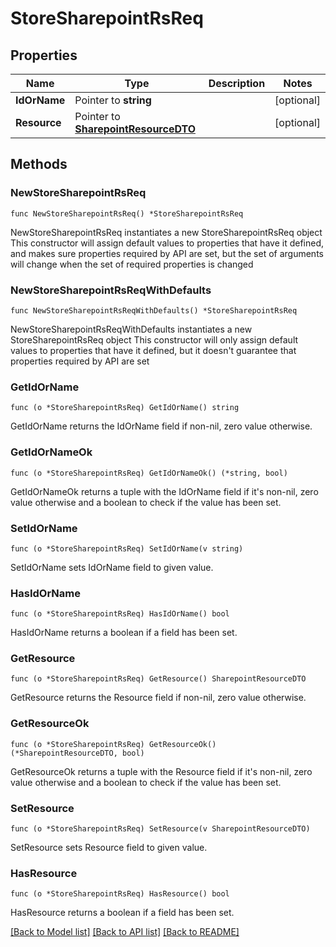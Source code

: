 # StoreSharepointRsReq

## Properties

Name | Type | Description | Notes
------------ | ------------- | ------------- | -------------
**IdOrName** | Pointer to **string** |  | [optional] 
**Resource** | Pointer to [**SharepointResourceDTO**](SharepointResourceDTO.md) |  | [optional] 

## Methods

### NewStoreSharepointRsReq

`func NewStoreSharepointRsReq() *StoreSharepointRsReq`

NewStoreSharepointRsReq instantiates a new StoreSharepointRsReq object
This constructor will assign default values to properties that have it defined,
and makes sure properties required by API are set, but the set of arguments
will change when the set of required properties is changed

### NewStoreSharepointRsReqWithDefaults

`func NewStoreSharepointRsReqWithDefaults() *StoreSharepointRsReq`

NewStoreSharepointRsReqWithDefaults instantiates a new StoreSharepointRsReq object
This constructor will only assign default values to properties that have it defined,
but it doesn't guarantee that properties required by API are set

### GetIdOrName

`func (o *StoreSharepointRsReq) GetIdOrName() string`

GetIdOrName returns the IdOrName field if non-nil, zero value otherwise.

### GetIdOrNameOk

`func (o *StoreSharepointRsReq) GetIdOrNameOk() (*string, bool)`

GetIdOrNameOk returns a tuple with the IdOrName field if it's non-nil, zero value otherwise
and a boolean to check if the value has been set.

### SetIdOrName

`func (o *StoreSharepointRsReq) SetIdOrName(v string)`

SetIdOrName sets IdOrName field to given value.

### HasIdOrName

`func (o *StoreSharepointRsReq) HasIdOrName() bool`

HasIdOrName returns a boolean if a field has been set.

### GetResource

`func (o *StoreSharepointRsReq) GetResource() SharepointResourceDTO`

GetResource returns the Resource field if non-nil, zero value otherwise.

### GetResourceOk

`func (o *StoreSharepointRsReq) GetResourceOk() (*SharepointResourceDTO, bool)`

GetResourceOk returns a tuple with the Resource field if it's non-nil, zero value otherwise
and a boolean to check if the value has been set.

### SetResource

`func (o *StoreSharepointRsReq) SetResource(v SharepointResourceDTO)`

SetResource sets Resource field to given value.

### HasResource

`func (o *StoreSharepointRsReq) HasResource() bool`

HasResource returns a boolean if a field has been set.


[[Back to Model list]](../README.md#documentation-for-models) [[Back to API list]](../README.md#documentation-for-api-endpoints) [[Back to README]](../README.md)


